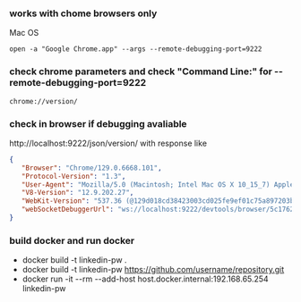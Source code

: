 ### works with chome browsers only 

Mac OS
```
open -a "Google Chrome.app" --args --remote-debugging-port=9222
```

### check chrome parameters and check "Command Line:" for  --remote-debugging-port=9222
```
chrome://version/
```

### check in browser if debugging avaliable

http://localhost:9222/json/version/ with response like

```json
{
   "Browser": "Chrome/129.0.6668.101",
   "Protocol-Version": "1.3",
   "User-Agent": "Mozilla/5.0 (Macintosh; Intel Mac OS X 10_15_7) AppleWebKit/537.36 (KHTML, like Gecko) Chrome/129.0.0.0 Safari/537.36",
   "V8-Version": "12.9.202.27",
   "WebKit-Version": "537.36 (@129d018cd38423003cd025fe9ef01c75a897203b)",
   "webSocketDebuggerUrl": "ws://localhost:9222/devtools/browser/5c17626d-5a62-4060-8f17-dc20ff9609de"
}
```


### build docker and run docker
- docker build -t linkedin-pw .
- docker build -t linkedin-pw https://github.com/username/repository.git
- docker run -it --rm --add-host host.docker.internal:192.168.65.254 linkedin-pw 